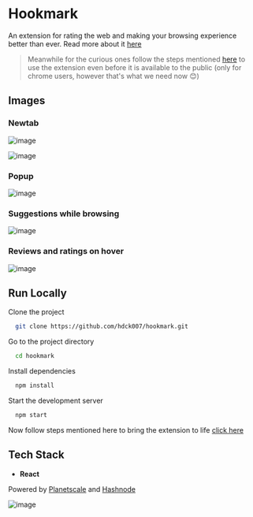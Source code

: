 
# Hookmark

An extension for rating the web and making your browsing experience better than ever. Read more about it [here](https://haridarshan.hashnode.dev/introducing-hookmark)

> Meanwhile for the curious ones follow the steps mentioned [here](https://haridarshan.hashnode.dev/introducing-hookmark#heading-using-the-frontend) to use the 
> extension even before it is available to the public (only for chrome users, however that's what we need now 😊)

## Images

### Newtab
![image](https://user-images.githubusercontent.com/68905333/209943062-d5968463-7dde-4af4-9859-d334ac96ee80.png)

![image](https://user-images.githubusercontent.com/68905333/209943989-7ffe65ac-1802-4c8a-bc4a-381b9d5c8ed4.png)



### Popup
![image](https://user-images.githubusercontent.com/68905333/209943440-51456e1b-f783-4d8f-b237-33eff1a66d1a.png)



### Suggestions while browsing
![image](https://user-images.githubusercontent.com/68905333/209943379-c91b1185-2a71-4d17-909f-0f8fa25df307.png)



### Reviews and ratings on hover
![image](https://user-images.githubusercontent.com/68905333/209943572-8a82c58f-c191-406b-bab1-ee744154497b.png)


## Run Locally

Clone the project

```bash
  git clone https://github.com/hdck007/hookmark.git
```

Go to the project directory

```bash
  cd hookmark
```

Install dependencies

```bash
  npm install
```

Start the development server

```bash
  npm start
```
Now follow steps mentioned here to bring the extension to life [click here](https://haridarshan.hashnode.dev/introducing-hookmark#heading-using-the-frontend)

## Tech Stack

- **React**

Powered by [Planetscale](https://planetscale.com/) and [Hashnode](https://hashnode.com/)


![image](https://user-images.githubusercontent.com/68905333/182065498-9312d45e-54f7-4347-b8c8-842fd88474c2.png)



